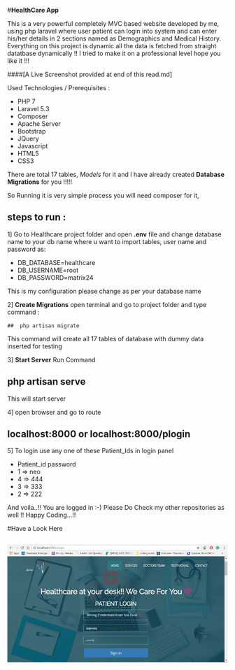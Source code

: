 
 #**HealthCare App**
 
 This is a very powerful completely MVC based website developed by me,
 using php laravel where user patient can login into system and can enter his/her details in
 2 sections named as Demographics and Medical History. Everything on this project is dynamic all the data is fetched from straight datatbase dynamically !!
 I tried to make it on a professional level hope you like it !!!

####[A Live Screenshot provided at end of this read.md]

 Used Technologies / Prerequisites :
 - PHP 7
 - Laravel 5.3
 - Composer
 - Apache Server
 - Bootstrap
 - JQuery
 - Javascript
 - HTML5
 - CSS3

There are total 17 tables, *Models* for it and I have already created **Database Migrations** for you !!!!!

So Running it is very simple process you will need composer for it,
## steps to run :
  1] Go to Healthcare project folder and open **.env** file and change database name to your db name where u want to import tables, user name and password as:
 - DB_DATABASE=healthcare
 - DB_USERNAME=root
 - DB_PASSWORD=matrix24
 
This is my configuration please change as per your database name
  
  2] **Create Migrations** open terminal and go to project folder and type command :
  
    ##  php artisan migrate 
  
   This command will create all 17 tables of database with dummy data inserted for testing

  3] **Start Server** Run Command
  
  ## **php artisan serve** 
  This will start server
  
  4] open browser and go to route
  ## **localhost:8000**   or **localhost:8000/plogin**
 
 5] To  login use any one of these Patient_Ids in login panel
 - Patient_id          password
 -    1           =>            neo
 -    4           =>            444
 -    3           =>            333
 -    2           =>            222
 
And voila..!! You are logged in :-)
Please Do Check my other repositories as well !!
Happy Coding...!!

#Have a Look Here

![Alt text](/public/dist/img/landpage.jpg?raw=true "Landing Page Look")
